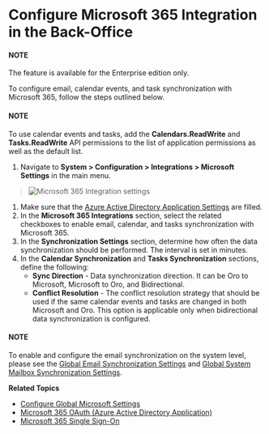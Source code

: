 <a id="user-guide-integrations-microsoft"></a>

# Configure Microsoft 365 Integration in the Back-Office

#### NOTE
The feature is available for the Enterprise edition only.

To configure email, calendar events, and task synchronization with Microsoft 365, follow the steps outlined below.

#### NOTE
To use calendar events and tasks, add the **Calendars.ReadWrite** and **Tasks.ReadWrite** API permissions to the list of application permissions as well as the default list.

1. Navigate to **System > Configuration > Integrations > Microsoft Settings** in the main menu.

> ![Microsoft 365 Integration settings](user/img/system/config_system/microsoft-sync-settings.png)
1. Make sure that the [Azure Active Directory Application Settings](microsoft-oauth-azure.md#user-guide-integrations-azure-oauth) are filled.
2. In the **Microsoft 365 Integrations** section, select the related checkboxes to enable email, calendar, and tasks synchronization with Microsoft 365.
3. In the **Synchronization Settings** section, determine how often the data synchronization should be performed. The interval is set in minutes.
4. In the **Calendar Synchronization** and **Tasks Synchronization** sections, define the following:
   * **Sync Direction** - Data synchronization direction. It can be Oro to Microsoft, Microsoft to Oro, and Bidirectional.
   * **Conflict Resolution** - The conflict resolution strategy that should be used if the same calendar events and tasks are changed in both Microsoft and Oro. This option is applicable only when bidirectional data synchronization is configured.

#### NOTE
To enable and configure the email synchronization on the system level, please see the [Global Email Synchronization Settings](../../general-setup/global-email.md#doc-email-configuration) and [Global System Mailbox Synchronization Settings](../../general-setup/global-email.md#admin-configuration-system-mailboxes-global).

**Related Topics**

* [Configure Global Microsoft Settings](index.md#configuration-integrations-microsoft)
* [Microsoft 365 OAuth (Azure Active Directory Application)](microsoft-oauth-azure.md#user-guide-integrations-azure-oauth)
* [Microsoft 365 Single Sign-On](microsoft-single-sign-on.md#user-guide-integrations-microsoft-single-sign-on)
